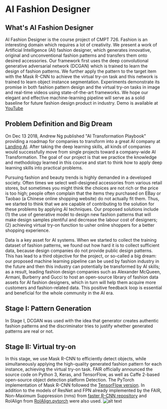 # AI Fashion Designer

## What's AI Fashion Designer
AI Fashion Designer is the course project of CMPT 726. Fashion is an interesting domain which requires a lot of creativity. We present a work of Artificial Intelligence (AI) fashion designer, which generates innovative, original and unconventional fashion patterns and transfers them onto desired accessories. Our framework first uses the deep convolutional generative adversarial network (DCGAN) which is trained to learn the design of fashion patterns. We further apply the pattern to the target item with the Mask R-CNN to achieve the virtual try-on task and this network is trained to learn object instance segmentation. Experiments demonstrate its promise in both fashion pattern design and the virtual try-on tasks in image and real-time videos using state-of-the-art frameworks. We hope our elegant and effective machine-learning pipeline will serve as a solid baseline for future fashion design product in industry.  Demo is available at [YouTube](https://youtu.be/5h-e8PFMUtg)

## Problem Definition and Big Dream
On Dec 13 2018, Andrew Ng published "AI Transformation Playbook" providing a roadmap for companies to transform into a great AI company at [Landing AI](https://landing.ai/ai-transformation-playbook/?utm_source=CourseraMailingList&utm_medium=DLSMailingList&utm_campaign=Playbook). After taking the deep learning skills, all kinds of companies would successfully move from single projects toward a company-wide AI Transformation. The goal of our project is that we practice the knowledge and methodology learned in this course and start to think how to apply deep learning skills into practical problems.

Pursuing fashion and beauty trends is highly demanded in a developed society. Often times we select well-designed accessories from various retail stores, but sometimes you might think the choices are not rich or the price is too high; people often complain that the items they purchased on EBay or Taobao (a Chinese online shopping website) do not actually fit them. Thus, we started to think that we are capable of contributing to the solution for these problems by applying AI techniques. Our proposed solutions include (1) the use of generative model to design new fashion patterns that will make design samples plentiful and decrease the labour cost of designers; (2) achieving virtual try-on function to usher online shoppers for a better shopping experience. 

Data is a key asset for AI systems. When we started to collect the training dataset of fashion patterns, we found out how hard it is to collect sufficient data, because design companies do not provide public design patterns. This has lead to a third objective for the project, or so-called a big dream: our proposed machine learning pipeline can be used by fashion industry in the future and then this industry can potentially be transformed by AI skills; as a result, leading fashion design companies such as Alexander McQueen, Armani, Burberry and Gucci to host an open-source library of fashion data assets for AI fashion designers, which in turn will help them acquire more customers and fashion-related data. This positive feedback loop is essential and beneficial for the whole community in the AI era.

## Stage I: Pattern Generation
In Stage I, DCGAN was used with the idea that generator creates authentic fashion patterns and the discriminator tries to justify whether generated patterns are real or not. 

## Stage II: Virtual try-on
In this stage, we use Mask R-CNN to efficiently detect objects, while simultaneously applying the high-quality generated fashion pattern for each instance, achieving the virtual try-on task. FAIR officially announced the source code on Python 3, Keras, and TensorFlow, as well as Caffe 2-based open-source object detection platform Detection. The PyTorch implementation of Mask R-CNN followed the [TensorFlow version](https://github.com/matterport/Mask\_RCNN). In addition to the models of ResNet and FPN already implemented by the FAIR, Non-Maximum Suppression (nms) from [faster R-CNN repository](https://github.com/ruotianluo/pytorch-faster-rcnn) and RoIAlign from [RoIAlign.pytorch](https://github.com/longcw/RoIAlign.pytorch) were also used.
![alt text](https://github.com/xiangdaniel/Fashion-Designer/blob/master/images/show.png)
